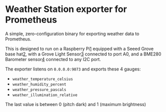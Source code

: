 # Weather Station exporter for Prometheus

A simple, zero-configuration binary for exporting weather data to Prometheus.

This is designed to run on a Raspberry Pi[1] equipped with a Seeed Grove base hat[2],
with a Grove Light Sensor[3] connected to port A0, and a BME280 Barometer sensor[4] connected
to any I2C port.

The exporter listens on `0.0.0.0:9073` and exports these 4 gauges:

 - `weather_temperature_celsius`
 - `weather_humidity_percent`
 - `weather_pressure_pascals`
 - `weather_illumination_relative`

The last value is between 0 (pitch dark) and 1 (maximum brightness)

[1]: https://www.raspberrypi.org/
[2]: https://wiki.seeedstudio.com/Grove_Base_Hat_for_Raspberry_Pi/
[3]: https://wiki.seeedstudio.com/Grove-Light_Sensor/
[4]: https://wiki.seeedstudio.com/Grove-Barometer_Sensor-BME280/
